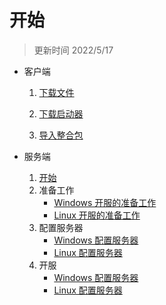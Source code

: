# 开始

> 更新时间 2022/5/17

- 客户端

  1. [下载文件](./Client/1.Download.md)

  2. [下载启动器](./Client/2.Download_Launcher.md)

  3. [导入整合包](./Client/3.Import_ModPack.md)

- 服务端

  1. [开始](./Server/1.start.md)
  2. 准备工作
     - [Windows 开服的准备工作](./Server/Windows/2.Prepare.md)
     - [Linux 开服的准备工作](./Server/Linux/2.Prepare.md)
  3. 配置服务器
     - [Windows 配置服务器](./Server/Windows/3.Setup_Server.md)
     - [Linux 配置服务器](./Server/Linux/3.Setup_Server.md)
  4. 开服
     - [Windows 配置服务器](./Server/Windows/4.Start.md)
     - [Linux 配置服务器](./Server/Linux/4.Start.md)
